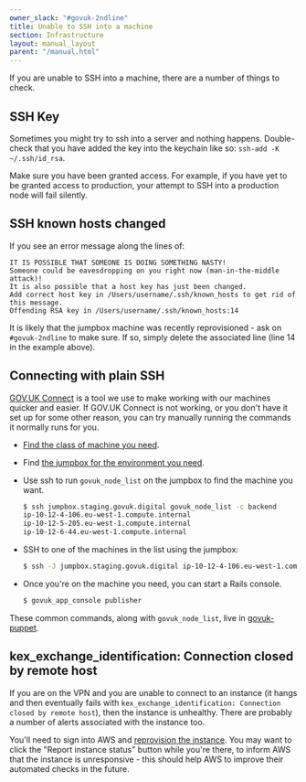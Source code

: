 ```yaml
---
owner_slack: "#govuk-2ndline"
title: Unable to SSH into a machine
section: Infrastructure
layout: manual_layout
parent: "/manual.html"
---
```


If you are unable to SSH into a machine, there are a number of things to check.

## SSH Key

Sometimes you might try to ssh into a server and nothing happens. Double-check that you
have added the key into the keychain like so: `ssh-add -K ~/.ssh/id_rsa`.

Make sure you have been granted access. For example, if you have yet to be granted access
to production, your attempt to SSH into a production node will fail silently.

## SSH known hosts changed

If you see an error message along the lines of:

```
IT IS POSSIBLE THAT SOMEONE IS DOING SOMETHING NASTY!
Someone could be eavesdropping on you right now (man-in-the-middle attack)!
It is also possible that a host key has just been changed.
Add correct host key in /Users/username/.ssh/known_hosts to get rid of this message.
Offending RSA key in /Users/username/.ssh/known_hosts:14
```

It is likely that the jumpbox machine was recently reprovisioned - ask on `#govuk-2ndline` to make sure.
If so, simply delete the associated line (line 14 in the example above).

## Connecting with plain SSH

[GOV.UK Connect] is a tool we use to make working with our machines quicker and
easier. If GOV.UK Connect is not working, or you don't have it set up for some
other reason, you can try manually running the commands it normally runs for
you.

- [Find the class of machine you need](https://docs.publishing.service.gov.uk/apps.html).

- Find [the jumpbox for the environment you need](https://github.com/alphagov/govuk-connect/blob/095d49445d25e2afe845c00b32fb35589087f292/lib/govuk_connect/cli.rb#L81).

- Use ssh to run `govuk_node_list` on the jumpbox to find the machine you want.

  ```sh
  $ ssh jumpbox.staging.govuk.digital govuk_node_list -c backend
  ip-10-12-4-106.eu-west-1.compute.internal
  ip-10-12-5-205.eu-west-1.compute.internal
  ip-10-12-6-44.eu-west-1.compute.internal
  ```

- SSH to one of the machines in the list using the jumpbox:

  ```sh
  $ ssh -J jumpbox.staging.govuk.digital ip-10-12-4-106.eu-west-1.compute.internal
  ```

- Once you're on the machine you need, you can start a Rails console.

  ```sh
  $ govuk_app_console publisher
  ```

These common commands, along with `govuk_node_list`, live in
[govuk-puppet](https://github.com/alphagov/govuk-puppet/tree/master/modules/govuk_scripts).

[GOV.UK Connect]: https://github.com/alphagov/govuk-connect

## kex_exchange_identification: Connection closed by remote host

If you are on the VPN and you are unable to connect to an instance (it hangs and then
eventually fails with `kex_exchange_identification: Connection closed by remote host`),
then the instance is unhealthy. There are probably a number of alerts associated with
the instance too.

You'll need to sign into AWS and [reprovision the instance](/manual/reprovision.html).
You may want to click the "Report instance status" button while you're there, to inform
AWS that the instance is unresponsive - this should help AWS to improve their automated
checks in the future.
